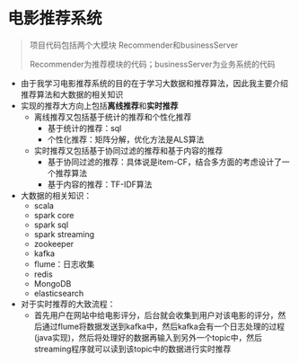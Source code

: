 # 电影推荐系统

> 项目代码包括两个大模块 Recommender和businessServer
>
> Recommender为推荐模块的代码；businessServer为业务系统的代码

+ 由于我学习电影推荐系统的目的在于学习大数据和推荐算法，因此我主要介绍推荐算法和大数据的相关知识
+ 实现的推荐大方向上包括**离线推荐**和**实时推荐**
  + 离线推荐又包括基于统计的推荐和个性化推荐
    + 基于统计的推荐：sql
    + 个性化推荐：矩阵分解，优化方法是ALS算法
  + 实时推荐又包括基于协同过滤的推荐和基于内容的推荐
    + 基于协同过滤的推荐：具体说是item-CF，结合多方面的考虑设计了一个推荐算法
    + 基于内容的推荐：TF-IDF算法
+ 大数据的相关知识：
  + scala
  + spark core
  + spark sql
  + spark streaming
  + zookeeper
  + kafka
  + flume：日志收集
  + redis
  + MongoDB
  + elasticsearch
+ 对于实时推荐的大致流程：
  + 首先用户在网站中给电影评分，后台就会收集到用户对该电影的评分，然后通过flume将数据发送到kafka中，然后kafka会有一个日志处理的过程(java实现)，然后将处理好的数据再输入到另外一个topic中，然后streaming程序就可以读到该topic中的数据进行实时推荐